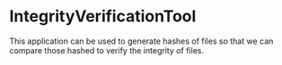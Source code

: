 # IntegrityVerificationTool
This application can be used to generate hashes of files so that we can compare those hashed to verify the integrity of files.
